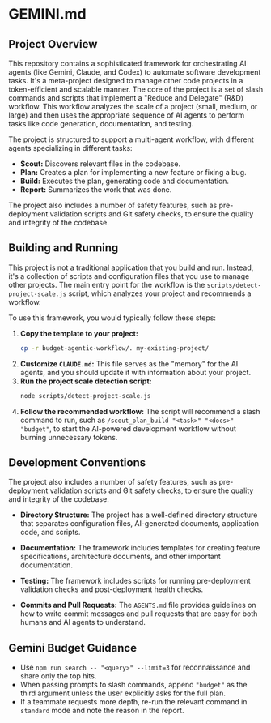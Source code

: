 # GEMINI.md

## Project Overview

This repository contains a sophisticated framework for orchestrating AI agents (like Gemini, Claude, and Codex) to automate software development tasks. It's a meta-project designed to manage other code projects in a token-efficient and scalable manner. The core of the project is a set of slash commands and scripts that implement a "Reduce and Delegate" (R&D) workflow. This workflow analyzes the scale of a project (small, medium, or large) and then uses the appropriate sequence of AI agents to perform tasks like code generation, documentation, and testing.

The project is structured to support a multi-agent workflow, with different agents specializing in different tasks:

*   **Scout:** Discovers relevant files in the codebase.
*   **Plan:** Creates a plan for implementing a new feature or fixing a bug.
*   **Build:** Executes the plan, generating code and documentation.
*   **Report:** Summarizes the work that was done.



The project also includes a number of safety features, such as pre-deployment validation scripts and Git safety checks, to ensure the quality and integrity of the codebase.

## Building and Running

This project is not a traditional application that you build and run. Instead, it's a collection of scripts and configuration files that you use to manage other projects. The main entry point for the workflow is the `scripts/detect-project-scale.js` script, which analyzes your project and recommends a workflow.

To use this framework, you would typically follow these steps:

1.  **Copy the template to your project:**
    ```bash
    cp -r budget-agentic-workflow/. my-existing-project/
    ```
2.  **Customize `CLAUDE.md`:** This file serves as the "memory" for the AI agents, and you should update it with information about your project.
3.  **Run the project scale detection script:**
    ```bash
    node scripts/detect-project-scale.js
    ```
4.  **Follow the recommended workflow:** The script will recommend a slash command to run, such as `/scout_plan_build "<task>" "<docs>" "budget"`, to start the AI-powered development workflow without burning unnecessary tokens.

## Development Conventions

The project also includes a number of safety features, such as pre-deployment validation scripts and Git safety checks, to ensure the quality and integrity of the codebase.

*   **Directory Structure:** The project has a well-defined directory structure that separates configuration files, AI-generated documents, application code, and scripts.
*   **Documentation:** The framework includes templates for creating feature specifications, architecture documents, and other important documentation.
*   **Testing:** The framework includes scripts for running pre-deployment validation checks and post-deployment health checks.

*   **Commits and Pull Requests:** The `AGENTS.md` file provides guidelines on how to write commit messages and pull requests that are easy for both humans and AI agents to understand.


## Gemini Budget Guidance

- Use `npm run search -- "<query>" --limit=3` for reconnaissance and share only the top hits.
- When passing prompts to slash commands, append `"budget"` as the third argument unless the user explicitly asks for the full plan.
- If a teammate requests more depth, re-run the relevant command in `standard` mode and note the reason in the report.
